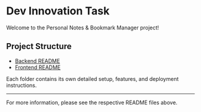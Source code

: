 # Dev Innovation Task

Welcome to the Personal Notes & Bookmark Manager project!

## Project Structure

- [Backend README](https://github.com/isagar678/dev-innovation-task/tree/main/backend#readme)
- [Frontend README](https://github.com/isagar678/dev-innovation-task/blob/main/frontend/README.md)

Each folder contains its own detailed setup, features, and deployment instructions.

---

For more information, please see the respective README files above. 